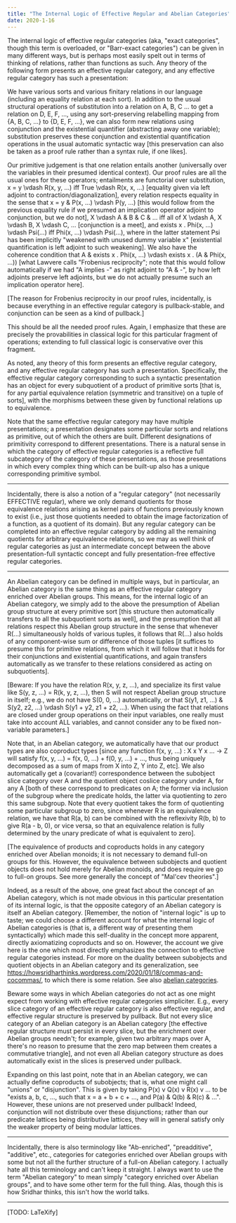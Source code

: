 ```yaml
---
title: "The Internal Logic of Effective Regular and Abelian Categories"
date: 2020-1-16
---
```

The internal logic of effective regular categories (aka, "exact categories", though this term is overloaded, or "Barr-exact categories") can be given in many different ways, but is perhaps most easily spelt out in terms of thinking of relations, rather than functions as such. Any theory of the following form presents an effective regular category, and any effective regular category has such a presentation:

We have various sorts and various finitary relations in our language (including an equality relation at each sort). In addition to the usual structural operations of substitution into a relation on A, B, C ... to get a relation on D, E, F, ..., using any sort-preserving relabelling mapping from {A, B, C, ...} to {D, E, F, ...}, we can also form new relations using conjunction and the existential quantifier (abstracting away one variable); substitution preserves these conjunction and existential quantification operations in the usual automatic syntactic way [this preservation can also be taken as a proof rule rather than a syntax rule, if one likes].

Our primitive judgement is that one relation entails another (universally over the variables in their presumed identical context). Our proof rules are all the usual ones for these operators; entailments are functorial over substitution, x = y \vdash R(x, y, ...) iff True \vdash R(x, x, ...) [equality given via left adjoint to contraction/diagonalization], every relation respects equality in the sense that x = y & P(x, ...) \vdash P(y, ...) [this would follow from the previous equality rule if we presumed an implication operator adjoint to conjunction, but we do not], X \vdash A & B & C & ... iff all of X \vdash A, X \vdash B, X \vdash C, ... [conjunction is a meet], and exists x . Phi(x, ...) \vdash Psi(...) iff Phi(x, ...) \vdash Psi(...), where in the latter statement Psi has been implicitly "weakened with unused dummy variable x" [existential quantification is left adjoint to such weakening]. We also have the coherence condition that A & exists x . Phi(x, ...) \vdash exists x . (A & Phi(x, ...)) [what Lawvere calls "Frobenius reciprocity"; note that this would follow automatically if we had "A implies -" as right adjoint to "A & -", by how left adjoints preserve left adjoints, but we do not actually presume such an implication operator here].

[The reason for Frobenius reciprocity in our proof rules, incidentally, is because everything in an effective regular category is pullback-stable, and conjunction can be seen as a kind of pullback.]

This should be all the needed proof rules. Again, I emphasize that these are precisely the provabilities in classical logic for this particular fragment of operations; extending to full classical logic is conservative over this fragment.

As noted, any theory of this form presents an effective regular category, and any effective regular category has such a presentation. Specifically, the effective regular category corresponding to such a syntactic presentation has an object for every subquotient of a product of primitive sorts [that is, for any partial equivalence relation (symmetric and transitive) on a tuple of sorts], with the morphisms between these given by functional relations up to equivalence.

Note that the same effective regular category may have multiple presentations; a presentation designates some particular sorts and relations as primitive, out of which the others are built. Different designations of primitivity correspond to different presentations. There is a natural sense in which the category of effective regular categories is a reflective full subcategory of the category of these presentations, as those presentations in which every complex thing which can be built-up also has a unique corresponding primitive symbol.

***

Incidentally, there is also a notion of a "regular category" (not necessarily EFFECTIVE regular), where we only demand quotients for those equivalence relations arising as kernel pairs of functions previously known to exist (i.e., just those quotients needed to obtain the image factorization of a function, as a quotient of its domain). But any regular category can be completed into an effective regular category by adding all the remaining quotients for arbitrary equivalence relations, so we may as well think of regular categories as just an intermediate concept between the above presentation-full syntactic concept and fully presentation-free effective regular categories.

***

An Abelian category can be defined in multiple ways, but in particular, an Abelian category is the same thing as an effective regular category enriched over Abelian groups. This means, for the internal logic of an Abelian category, we simply add to the above the presumption of Abelian group structure at every primitive sort [this structure then automatically transfers to all the subquotient sorts as well], and the presumption that all relations respect this Abelian group structure in the sense that whenever R(...) simultaneously holds of various tuples, it follows that R(...) also holds of any component-wise sum or difference of those tuples [it suffices to presume this for primitive relations, from which it will follow that it holds for their conjunctions and existential quantifications, and again transfers automatically as we transfer to these relations considered as acting on subquotients].

[Beware: If you have the relation R(x, y, z, ...), and specialize its first value like S(y, z, ...) = R(k, y, z, ...), then S will not respect Abelian group structure in itself; e.g., we do not have S(0, 0, ...) automatically, or that S(y1, z1, ...) & S(y2, z2, ...) \vdash S(y1 + y2, z1 + z2, ...). When using the fact that relations are closed under group operations on their input variables, one really must take into account ALL variables, and cannot consider any to be fixed non-variable parameters.]

Note that, in an Abelian category, we automatically have that our product types are also coproduct types [since any function f(x, y, ...) : X x Y x ... -> Z will satisfy f(x, y, ...) = f(x, 0, ...) + f(0, y, ...) + ..., thus being uniquely decomposed as a sum of maps from X into Z, Y into Z, etc]. We also automatically get a (covariant!) correspondence between the subobject slice category over A and the quotient object coslice category under A, for any A [both of these correspond to predicates on A; the former via inclusion of the subgroup where the predicate holds, the latter via quotienting to zero this same subgroup. Note that every quotient takes the form of quotienting some particular subgroup to zero, since whenever R is an equivalence relation, we have that R(a, b) can be combined with the reflexivity R(b, b) to give R(a - b, 0), or vice versa, so that an equivalence relation is fully determined by the unary predicate of what is equivalent to zero].

[The equivalence of products and coproducts holds in any category enriched over Abelian monoids; it is not necessary to demand full-on groups for this. However, the equivalence between subobjects and quotient objects does not hold merely for Abelian monoids, and does require we go to full-on groups. See more generally the concept of "Mal'cev theories".]

Indeed, as a result of the above, one great fact about the concept of an Abelian category, which is not made obvious in this particular presentation of its internal logic, is that the opposite category of an Abelian category is itself an Abelian category. [Remember, the notion of "internal logic" is up to taste; we could choose a different account for what the internal logic of Abelian categories is (that is, a different way of presenting them syntactically) which made this self-duality in the concept more apparent, directly axiomatizing coproducts and so on. However, the account we give here is the one which most directly emphasizes the connection to effective regular categories instead. For more on the duality between subobjects and quotient objects in an Abelian category and its generalization, see https://howsridharthinks.wordpress.com/2020/01/18/commas-and-cocommas/, to which there is some relation. See also [abelian categories](./AbelianCategories.html).

Beware some ways in which Abelian categories do not act as one might expect from working with effective regular categories simpliciter. E.g., every slice category of an effective regular category is also effective regular, and effective regular structure is preserved by pullback. But not every slice category of an Abelian category is an Abelian category [the effective regular structure must persist in every slice, but the enrichment over Abelian groups needn't; for example, given two arbitrary maps over A, there's no reason to presume that the zero map between them creates a commutative triangle], and not even all Abelian category structure as does automatically exist in the slices is preserved under pullback.

Expanding on this last point, note that in an Abelian category, we can actually define coproducts of subobjects; that is, what one might call "unions" or "disjunction". This is given by taking P(x) v Q(x) v R(x) v ... to be "exists a, b, c, ..., such that x = a + b + c + ..., and P(a) & Q(b) & R(c) & ...". However, these unions are not preserved under pullback! Indeed, conjunction will not distribute over these disjunctions; rather than our predicate lattices being distributive lattices, they will in general satisfy only the weaker property of being modular lattices.

***

Incidentally, there is also terminology like "Ab-enriched", "preadditive", "additive", etc., categories for categories enriched over Abelian groups with some but not all the further structure of a full-on Abelian category. I actually hate all this terminology and can't keep it straight. I always want to use the term "Abelian category" to mean simply "category enriched over Abelian groups", and to have some other term for the full thing. Alas, though this is how Sridhar thinks, this isn't how the world talks.

***

[TODO: LaTeXify]